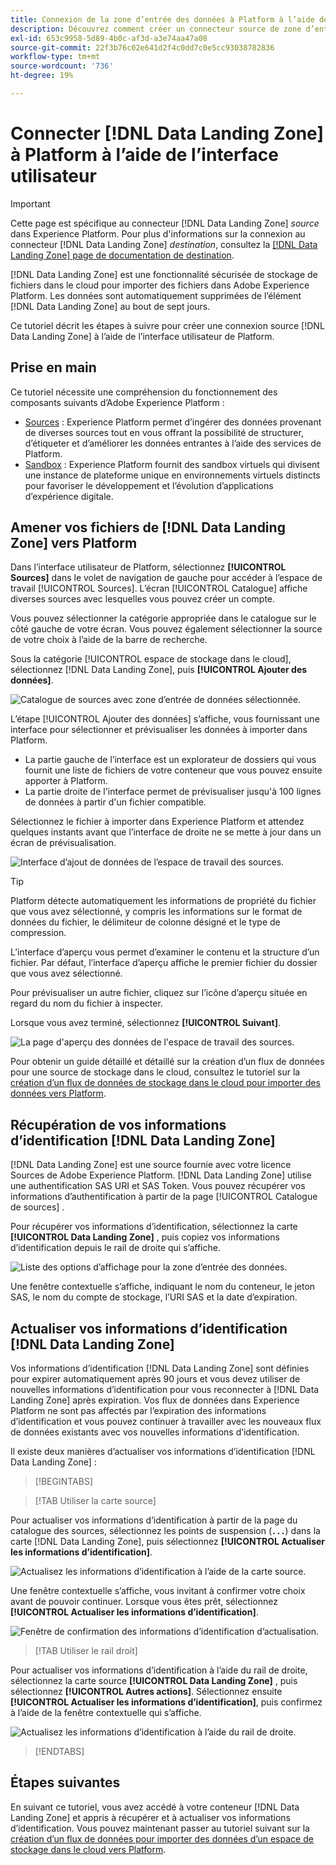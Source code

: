 ```yaml
---
title: Connexion de la zone d’entrée des données à Platform à l’aide de l’interface utilisateur
description: Découvrez comment créer un connecteur source de zone d’entrée de données à l’aide de l’interface utilisateur de Platform.
exl-id: 653c9958-5d89-4b0c-af3d-a3e74aa47a08
source-git-commit: 22f3b76c02e641d2f4c0dd7c0e5cc93038782836
workflow-type: tm+mt
source-wordcount: '736'
ht-degree: 19%

---
```


# Connecter [!DNL Data Landing Zone] à Platform à l’aide de l’interface utilisateur

>[!IMPORTANT]
>
>Cette page est spécifique au connecteur [!DNL Data Landing Zone] *source* dans Experience Platform. Pour plus d&#39;informations sur la connexion au connecteur [!DNL Data Landing Zone] *destination*, consultez la [[!DNL Data Landing Zone] page de documentation de destination](/help/destinations/catalog/cloud-storage/data-landing-zone.md).

[!DNL Data Landing Zone] est une fonctionnalité sécurisée de stockage de fichiers dans le cloud pour importer des fichiers dans Adobe Experience Platform. Les données sont automatiquement supprimées de l’élément [!DNL Data Landing Zone] au bout de sept jours.

Ce tutoriel décrit les étapes à suivre pour créer une connexion source [!DNL Data Landing Zone] à l’aide de l’interface utilisateur de Platform.

## Prise en main

Ce tutoriel nécessite une compréhension du fonctionnement des composants suivants d’Adobe Experience Platform :

* [Sources](../../../../home.md) : Experience Platform permet d’ingérer des données provenant de diverses sources tout en vous offrant la possibilité de structurer, d’étiqueter et d’améliorer les données entrantes à l’aide des services de Platform.
* [Sandbox](../../../../../sandboxes/home.md) : Experience Platform fournit des sandbox virtuels qui divisent une instance de plateforme unique en environnements virtuels distincts pour favoriser le développement et l’évolution d’applications d’expérience digitale.

## Amener vos fichiers de [!DNL Data Landing Zone] vers Platform

Dans l’interface utilisateur de Platform, sélectionnez **[!UICONTROL Sources]** dans le volet de navigation de gauche pour accéder à l’espace de travail [!UICONTROL Sources]. L’écran [!UICONTROL Catalogue] affiche diverses sources avec lesquelles vous pouvez créer un compte.

Vous pouvez sélectionner la catégorie appropriée dans le catalogue sur le côté gauche de votre écran. Vous pouvez également sélectionner la source de votre choix à l’aide de la barre de recherche.

Sous la catégorie [!UICONTROL espace de stockage dans le cloud], sélectionnez [!DNL Data Landing Zone], puis **[!UICONTROL Ajouter des données]**.

![Catalogue de sources avec zone d’entrée de données sélectionnée.](../../../../images/tutorials/create/dlz/catalog.png)

L’étape [!UICONTROL Ajouter des données] s’affiche, vous fournissant une interface pour sélectionner et prévisualiser les données à importer dans Platform.

* La partie gauche de l’interface est un explorateur de dossiers qui vous fournit une liste de fichiers de votre conteneur que vous pouvez ensuite apporter à Platform.
* La partie droite de l&#39;interface permet de prévisualiser jusqu&#39;à 100 lignes de données à partir d&#39;un fichier compatible.

Sélectionnez le fichier à importer dans Experience Platform et attendez quelques instants avant que l’interface de droite ne se mette à jour dans un écran de prévisualisation.

![Interface d’ajout de données de l’espace de travail des sources.](../../../../images/tutorials/create/dlz/add-data.png)

>[!TIP]
>
>Platform détecte automatiquement les informations de propriété du fichier que vous avez sélectionné, y compris les informations sur le format de données du fichier, le délimiteur de colonne désigné et le type de compression.

L’interface d’aperçu vous permet d’examiner le contenu et la structure d’un fichier. Par défaut, l’interface d’aperçu affiche le premier fichier du dossier que vous avez sélectionné.

Pour prévisualiser un autre fichier, cliquez sur l’icône d’aperçu située en regard du nom du fichier à inspecter.

Lorsque vous avez terminé, sélectionnez **[!UICONTROL Suivant]**.

![La page d&#39;aperçu des données de l&#39;espace de travail des sources.](../../../../images/tutorials/create/dlz/file-detection.png)

Pour obtenir un guide détaillé et détaillé sur la création d’un flux de données pour une source de stockage dans le cloud, consultez le tutoriel sur la [création d’un flux de données de stockage dans le cloud pour importer des données vers Platform](../../dataflow/batch/cloud-storage.md).

## Récupération de vos informations d’identification [!DNL Data Landing Zone]

[!DNL Data Landing Zone] est une source fournie avec votre licence Sources de Adobe Experience Platform. [!DNL Data Landing Zone] utilise une authentification SAS URI et SAS Token. Vous pouvez récupérer vos informations d’authentification à partir de la page [!UICONTROL Catalogue de sources] .

Pour récupérer vos informations d’identification, sélectionnez la carte **[!UICONTROL Data Landing Zone]** , puis copiez vos informations d’identification depuis le rail de droite qui s’affiche.

![Liste des options d’affichage pour la zone d’entrée des données.](../../../../images/tutorials/create/dlz/view-credentials.png)

Une fenêtre contextuelle s’affiche, indiquant le nom du conteneur, le jeton SAS, le nom du compte de stockage, l’URI SAS et la date d’expiration.

## Actualiser vos informations d’identification [!DNL Data Landing Zone]

Vos informations d’identification [!DNL Data Landing Zone] sont définies pour expirer automatiquement après 90 jours et vous devez utiliser de nouvelles informations d’identification pour vous reconnecter à [!DNL Data Landing Zone] après expiration. Vos flux de données dans Experience Platform ne sont pas affectés par l’expiration des informations d’identification et vous pouvez continuer à travailler avec les nouveaux flux de données existants avec vos nouvelles informations d’identification.

Il existe deux manières d’actualiser vos informations d’identification [!DNL Data Landing Zone] :

>[!BEGINTABS]

>[!TAB Utiliser la carte source]

Pour actualiser vos informations d’identification à partir de la page du catalogue des sources, sélectionnez les points de suspension (**`...`**) dans la carte [!DNL Data Landing Zone], puis sélectionnez **[!UICONTROL Actualiser les informations d’identification]**.

![Actualisez les informations d’identification à l’aide de la carte source.](../../../../images/tutorials/create/dlz/refresh-with-card.png)

Une fenêtre contextuelle s’affiche, vous invitant à confirmer votre choix avant de pouvoir continuer. Lorsque vous êtes prêt, sélectionnez **[!UICONTROL Actualiser les informations d’identification]**.

![Fenêtre de confirmation des informations d’identification d’actualisation.](../../../../images/tutorials/create/dlz/confirm.png)

>[!TAB Utiliser le rail droit]

Pour actualiser vos informations d’identification à l’aide du rail de droite, sélectionnez la carte source **[!UICONTROL Data Landing Zone]** , puis sélectionnez **[!UICONTROL Autres actions]**. Sélectionnez ensuite **[!UICONTROL Actualiser les informations d’identification]**, puis confirmez à l’aide de la fenêtre contextuelle qui s’affiche.

![Actualisez les informations d’identification à l’aide du rail de droite.](../../../../images/tutorials/create/dlz/refresh-with-right-rail.png)

>[!ENDTABS]

## Étapes suivantes

En suivant ce tutoriel, vous avez accédé à votre conteneur [!DNL Data Landing Zone] et appris à récupérer et à actualiser vos informations d’identification. Vous pouvez maintenant passer au tutoriel suivant sur la [création d’un flux de données pour importer des données d’un espace de stockage dans le cloud vers Platform](../../dataflow/batch/cloud-storage.md).
